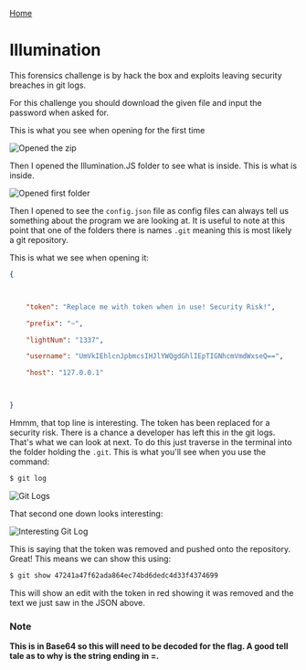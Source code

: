 [Home](https://elliottdg.github.io/Cyber-Write-Ups)

# Illumination

This forensics challenge is by hack the box and exploits leaving security breaches in git logs.

For this challenge you should download the given file and input the password when asked for.

This is what you see when opening for the first time

![Opened the zip](./OpenZip1.PNG)

Then I opened the Illumination.JS folder to see what is inside. This is what is inside.

![Opened first folder](./OpenZip2.PNG)

Then I opened to see the `config.json` file as config files can always tell us something about the program we are looking at. It is useful to note at this point that one of the folders there is names `.git` meaning this is most likely a git repository.

This is what we see when opening it:

```json
{



	"token": "Replace me with token when in use! Security Risk!",

	"prefix": "~",

	"lightNum": "1337",

	"username": "UmVkIEhlcnJpbmcsIHJlYWQgdGhlIEpTIGNhcmVmdWxseQ==",

	"host": "127.0.0.1"



}
```
Hmmm, that top line is interesting. The token has been replaced for a security risk. There is a chance a developer has left this in the git logs. That's what we can look at next. To do this just traverse in the terminal into the folder holding the `.git`. This is what you'll see when you use the command:

```bash
$ git log
```
![Git Logs](./GitLog.PNG)

That second one down looks interesting:

![Interesting Git Log](./InterestingGitLog.PNG)

This is saying that the token was removed and pushed onto the repository. Great! This means we can show this using:

```bash
$ git show 47241a47f62ada864ec74bd6dedc4d33f4374699
```
This will show an edit with the token in red showing it was removed and the text we just saw in the JSON above.

### Note
**This is in Base64 so this will need to be decoded for the flag. A good tell tale as to why is the string ending in =.**
